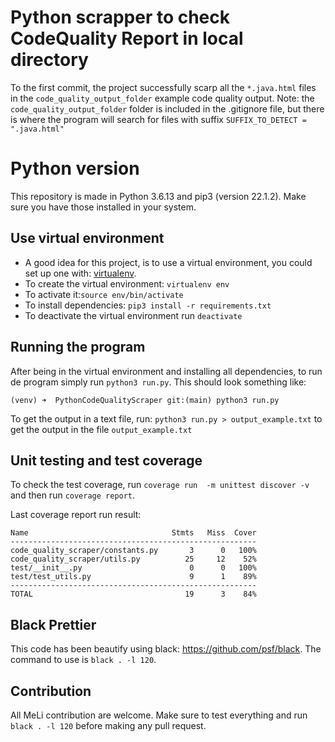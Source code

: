 # Python scrapper to check CodeQuality Report in local directory

To the first commit, the project successfully scarp all the `*.java.html` files in the `code_quality_output_folder` example code quality output. Note: the `code_quality_output_folder` folder is included in the .gitignore file, but there is where the program will search for files with suffix `SUFFIX_TO_DETECT = ".java.html"`

# Python version

This repository is made in Python 3.6.13 and pip3 (version 22.1.2). Make sure you have those installed in your system.

## Use virtual environment
* A good idea for this project, is to use a virtual environment, you could set up one with: [virtualenv](https://virtualenv.pypa.io/en/latest/).
* To create the virtual environment: `virtualenv env`
* To activate it:`source env/bin/activate`
* To install dependencies: `pip3 install -r requirements.txt`
* To deactivate the virtual environment run `deactivate`

## Running the program

After being in the virtual environment and installing all dependencies, to run de program simply run `python3 run.py`. This should look something like:

`(venv) ➜  PythonCodeQualityScraper git:(main) python3 run.py`

To get the output in a text file, run:  `python3 run.py > output_example.txt` to get the output in the file `output_example.txt`

## Unit testing and test coverage
To check the test coverage, run `coverage run  -m unittest discover -v` and then run `coverage report`.

Last coverage report run result:

```
Name                                Stmts   Miss  Cover
-------------------------------------------------------
code_quality_scraper/constants.py       3      0   100%
code_quality_scraper/utils.py          25     12    52%
test/__init__.py                        0      0   100%
test/test_utils.py                      9      1    89%
-------------------------------------------------------
TOTAL                                  19      3    84%
```

## Black Prettier

This code has been beautify using black: https://github.com/psf/black. 
The command to use is `black . -l 120`.

## Contribution

All MeLi contribution are welcome. Make sure to test everything and run `black . -l 120` before making any pull request. 
